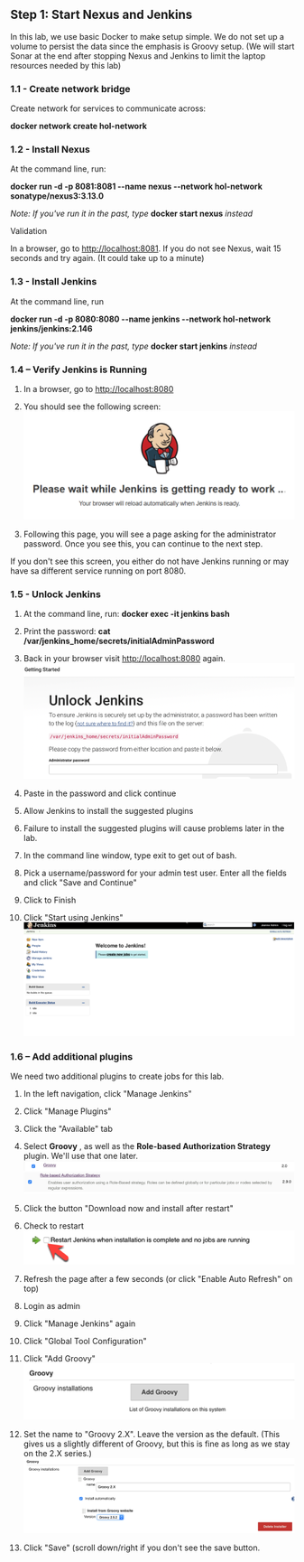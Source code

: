 ## Step 1: Start Nexus and Jenkins

In this lab, we use basic Docker to make setup simple. We do not set up a volume to persist the data since the emphasis is Groovy setup. (We will start Sonar at the end after stopping Nexus and Jenkins to limit the laptop resources needed by this lab)

### 1.1 - Create network bridge

Create network for services to communicate across:

**docker network create hol-network**

### 1.2 - Install Nexus

At the command line, run:

**docker run -d -p 8081:8081 --name nexus --network hol-network sonatype/nexus3:3.13.0**

_Note: If you&#39;ve run it in the past, type_ **docker start nexus** _instead_

Validation

In a browser, go to [http://localhost:8081](http://localhost:8081). If you do not see Nexus, wait 15 seconds and try again. (It could take up to a minute)

### 1.3 - Install Jenkins

At the command line, run

**docker run -d -p 8080:8080 --name jenkins --network hol-network jenkins/jenkins:2.146**

_Note: If you&#39;ve run it in the past, type_ **docker start jenkins** _instead_

### 1.4 – Verify Jenkins is Running

1. In a browser, go to [http://localhost:8080](http://localhost:8080)
2. You should see the following screen:
 ![jenkins loading](../images/step-1.4-jenkins.png)

1. Following this page, you will see a page asking for the administrator password.  Once you see this, you can continue to the next step.

If you don&#39;t see this screen, you either do not have Jenkins running or may have sa different service running on port 8080.

### 1.5 - Unlock Jenkins

1. At the command line, run:
**docker exec -it jenkins bash**

1. Print the password:
**cat /var/jenkins\_home/secrets/initialAdminPassword**

1. Back in your browser visit [http://localhost:8080](http://localhost:8080) again.
 ![jenkins loading](../images/step-1.5-start-jenkins.png)

1. Paste in the password and click continue

1. Allow Jenkins to install the suggested plugins
  1. Failure to install the suggested plugins will cause problems later in the lab.

1. In the command line window, type exit to get out of bash.

1. Pick a username/password for your admin test user. Enter all the fields and click &quot;Save and Continue&quot;

1. Click to Finish

1. Click &quot;Start using Jenkins&quot;
  ![jenkins home](../images/step-1.5-jenkins-home.png)

### 1.6 – Add additional plugins

We need two additional plugins to create jobs for this lab.

1. In the left navigation, click &quot;Manage Jenkins&quot;

1. Click &quot;Manage Plugins&quot;

1. Click the &quot;Available&quot; tab

1. Select **Groovy** , as well as the **Role-based Authorization Strategy** plugin. We&#39;ll use that one later. 
 ![jenkins plugins - groovy](../images/step-1.6-plugins-groovy.png)
![jenkins plugins - roles](../images/step-1.6-plugins-roles.png)

1. Click the button &quot;Download now and install after restart&quot;

1. Check to restart
 ![restart](../images/step-1.6-restart.png)

1. Refresh the page after a few seconds (or click &quot;Enable Auto Refresh&quot; on top)

1. Login as admin

1. Click &quot;Manage Jenkins&quot; again

1. Click &quot;Global Tool Configuration&quot;

1. Click &quot;Add Groovy&quot;
![add groovy](../images/step-1.6-add-groovy.png)

1. Set the name to &quot;Groovy 2.X&quot;. Leave the version as the default. (This gives us a slightly different of Groovy, but this is fine as long as we stay on the 2.X series.)
![configure groovy](../images/step-1.6-config-groovy.png)

1. Click &quot;Save&quot; (scroll down/right if you don&#39;t see the save button.